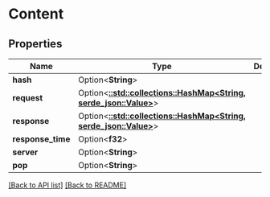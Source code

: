 # Content

## Properties

Name | Type | Description | Notes
------------ | ------------- | ------------- | -------------
**hash** | Option<**String**> |  | 
**request** | Option<[**::std::collections::HashMap&lt;String, serde_json::Value&gt;**](SerdeJsonValue.md)> |  | 
**response** | Option<[**::std::collections::HashMap&lt;String, serde_json::Value&gt;**](SerdeJsonValue.md)> |  | 
**response_time** | Option<**f32**> |  | 
**server** | Option<**String**> |  | 
**pop** | Option<**String**> |  | 

[[Back to API list]](../README.md#documentation-for-api-endpoints) [[Back to README]](../README.md)


